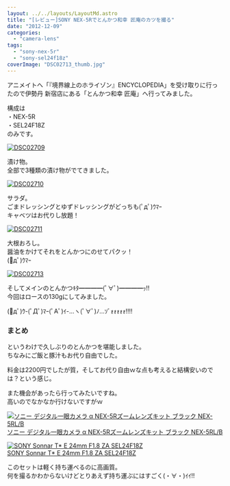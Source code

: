 ```yaml
---
layout: ../../layouts/LayoutMd.astro
title: "[レビュー]SONY NEX-5Rでとんかつ和幸 匠庵のカツを撮る"
date: "2012-12-09"
categories: 
  - "camera-lens"
tags: 
  - "sony-nex-5r"
  - "sony-sel24f18z"
coverImage: "DSC02713_thumb.jpg"
---
```


アニメイトへ「『境界線上のホライゾン』ENCYCLOPEDIA」を受け取りに行ったので伊勢丹 新宿店にある「とんかつ和幸 匠庵」へ行ってみました。

構成は  
・NEX-5R  
・SEL24F18Z  
のみです。

[![DSC02709](images/DSC02709_thumb.jpg "DSC02709")](//mizuka123.net/wp-content/uploads/2012/12/DSC02709.jpg)

漬け物。  
全部で3種類の漬け物がでてきました。

[![DSC02710](images/DSC02710_thumb.jpg "DSC02710")](//mizuka123.net/wp-content/uploads/2012/12/DSC02710.jpg)

サラダ。  
ごまドレッシングとゆずドレッシングがどっちも(ﾟдﾟ)ｳﾏｰ  
キャベツはお代りし放題！

[![DSC02711](images/DSC02711_thumb.jpg "DSC02711")](//mizuka123.net/wp-content/uploads/2012/12/DSC02711.jpg)

大根おろし。  
醤油をかけてそれをとんかつにのせてパクッ！  
(ﾟдﾟ)ｳﾏｰ

[![DSC02713](images/DSC02713_thumb.jpg "DSC02713")](//mizuka123.net/wp-content/uploads/2012/12/DSC02713.jpg)

そしてメインのとんかつｷﾀ━━━━(ﾟ∀ﾟ)━━━━ｯ!!  
今回はロースの130gにしてみました。

(ﾟдﾟ)ｳ-(ﾟДﾟ)ﾏｰ(ﾟAﾟ)ｲ-…ヽ(ﾟ∀ﾟ)ﾉ…ｿﾞｫｫｫｫｫ!!!!

### まとめ

というわけで久しぶりのとんかつを堪能しました。  
ちなみにご飯と豚汁もお代り自由でした。

料金は2200円でしたが質，そしてお代り自由ｗな点も考えると結構安いのでは？という感じ。

また機会があったら行ってみたいですね。  
高いのでなかなか行けないですがｗ

[![ソニー デジタル一眼カメラ α NEX-5Rズームレンズキット ブラック NEX-5RL/B](images/41Ihx2NlCKL._SL160_.jpg)  
ソニー デジタル一眼カメラ α NEX-5Rズームレンズキット ブラック NEX-5RL/B  
](https://www.amazon.co.jp/exec/obidos/ASIN/B009Z3PCII/mizuka123-22/ref=nosim)

[![SONY Sonnar T* E 24mm F1.8 ZA SEL24F18Z](images/410KeggzDDL._SL160_.jpg)  
SONY Sonnar T\* E 24mm F1.8 ZA SEL24F18Z  
](https://www.amazon.co.jp/exec/obidos/ASIN/B006HC8D04/mizuka123-22/ref=nosim)

このセットは軽く持ち運べるのに高画質。  
何を撮るかわからないけどとりあえず持ち運ぶにはすごく(・∀・)ｲｲ!!
